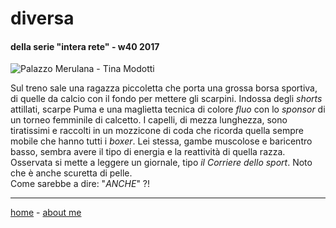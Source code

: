 # diversa   
#### della serie "intera rete" - w40 2017  

![](https://drive.google.com/uc?id=1KuOkp6mF8rjUqs3VysJ0beJjJ-a7-wiH "Palazzo Merulana - Tina Modotti")    

Sul treno sale una ragazza piccoletta che porta una grossa borsa sportiva, di quelle da calcio con il fondo per mettere gli scarpini. Indossa degli *shorts* attillati, scarpe Puma e una maglietta tecnica di colore *fluo* con lo *sponsor* di un torneo femminile di calcetto. I capelli, di mezza lunghezza, sono tiratissimi e raccolti in un mozzicone di coda che ricorda quella sempre mobile che hanno tutti i *boxer*. Lei stessa, gambe muscolose e baricentro basso, sembra avere il tipo di energia e la reattività di  quella razza.  
Osservata si mette a leggere un giornale, tipo *il Corriere dello sport*. Noto che è anche scuretta di pelle.   
Come sarebbe a dire: "*ANCHE*" ?!  

---  
[home](/index.md) - [about me](/aboutme.md)  
